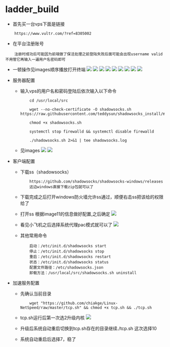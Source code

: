 # ladder_build
+ 首先买一台vps下面是链接
```
    https://www.vultr.com/?ref=8305002
```
+ 在平台注册账号
```
    注册时成功后可能因为前端做了保活处理之前登陆失败后面可能会出现username valid不用管它再输入一遍用户名密码即可
```
+ 一顿操作见images顺序播放打开终端
    <img src="./images/1.png">
    <img src="./images/2.png">
    <img src="./images/3.png">
    <img src="./images/4.png">
    <img src="./images/5.png">
    <img src="./images/6.png">
    <img src="./images/7.png">
    <img src="./images/8.png">
    <img src="./images/9.png">
+ 服务器配置
    + 输入vps的用户名和密码登陆后依次输入以下命令
        ```
            cd /usr/local/src

            wget --no-check-certificate -O shadowsocks.sh https://raw.githubusercontent.com/teddysun/shadowsocks_install/master/shadowsocks.sh

            chmod +x shadowsocks.sh

            systemctl stop firewalld && systemctl disable firewalld

            ./shadowsocks.sh 2>&1 | tee shadowsocks.log
        ```
    + 见images
        <img src="./images/10.png">
        <img src="./images/11.png">

+ 客户端配置
    + 下载ss（shadowsocks）
        ```
            https://github.com/shadowsocks/shadowsocks-windows/releases
            这边windows直接下载zip包就可以了
        ```
    + 下载完成之后打开windows防火墙允许ss通过，顺便右击ss把该给的权限给了

    + 打开ss
        根据image11的信息做好配置,之后确定
        <img src="./images/12.png">
    
    + 看见小飞机之后选择系统代理pac模式就可以了
        <img src="./images/13.png">

    + 其他常用命令
        ```
            启动：/etc/init.d/shadowsocks start
            停止：/etc/init.d/shadowsocks stop
            重启：/etc/init.d/shadowsocks restart
            状态：/etc/init.d/shadowsocks status
            配置文件路径：/etc/shadowsocks.json
            卸载方法：/usr/local/src/shadowsocks.sh uninstall
        ```
+ 加速服务配置
    + 先确认当前目录
        ```
            wget "https://github.com/chiakge/Linux-NetSpeed/raw/master/tcp.sh" && chmod +x tcp.sh && ./tcp.sh
        ```
    + tcp.sh运行后第一次选2升级内核
        <img src="./images/14.png">
    
    + 升级后系统自动重启切换到tcp.sh存在的目录继续./tcp.sh 这次选择10

    + 系统自动重启后选择7，稳了
         
